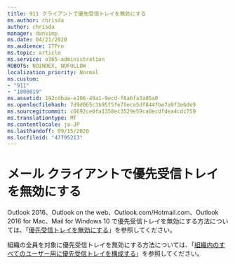 ```yaml
---
title: 911 クライアントで優先受信トレイを無効にする
ms.author: chrisda
author: chrisda
manager: dansimp
ms.date: 04/21/2020
ms.audience: ITPro
ms.topic: article
ms.service: o365-administration
ROBOTS: NOINDEX, NOFOLLOW
localization_priority: Normal
ms.custom:
- "911"
- "1800019"
ms.assetid: 192cdbaa-e106-49a1-9ecd-f6a6fa3a05a0
ms.openlocfilehash: 7d9d065c3b95f5fe75eca5df844fbe7a9f3e6de9
ms.sourcegitcommit: c6692ce0fa1358ec3529e59ca0ecdfdea4cdc759
ms.translationtype: MT
ms.contentlocale: ja-JP
ms.lasthandoff: 09/15/2020
ms.locfileid: "47795213"
---
```

# <a name="turn-off-focused-inbox-in-email-clients"></a>メール クライアントで優先受信トレイを無効にする

Outlook 2016、Outlook on the web、Outlook.com/Hotmail.com、Outlook 2016 for Mac、Mail for Windows 10 で優先受信トレイを無効にする方法については、「[優先受信トレイを無効にする](https://support.office.com/article/f714d94d-9e63-4217-9ccb-6cb2986aa1b2.aspx)」を参照してください。

組織の全員を対象に優先受信トレイを無効にする方法については、「[組織内のすべてのユーザー用に優先受信トレイを構成する](https://docs.microsoft.com/microsoft-365/admin/setup/configure-focused-inbox)」を参照してください。
